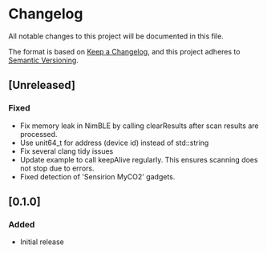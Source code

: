 # Changelog
All notable changes to this project will be documented in this file.

The format is based on [Keep a Changelog](https://keepachangelog.com/en/1.0.0/),
and this project adheres to [Semantic Versioning](https://semver.org/spec/v2.0.0.html).

## [Unreleased]
### Fixed
- Fix memory leak in NimBLE by calling clearResults after scan results are processed.
- Use unit64_t for address (device id) instead of std::string
- Fix several clang tidy issues
- Update example to call keepAlive regularly. This ensures scanning does not stop due to errors.
- Fixed detection of 'Sensirion MyCO2' gadgets.

## [0.1.0] 
### Added
- Initial release


